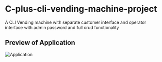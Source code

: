 # C-plus-cli-vending-machine-project
A CLI Vending machine with separate customer interface and operator interface with admin password and full crud functionality

## Preview of Application
![Application](https://firebasestorage.googleapis.com/v0/b/meeting-logger-2a02d.appspot.com/o/Picture4.png?alt=media&token=5af29556-2c27-47b7-a1ab-a3d96576b33a)
